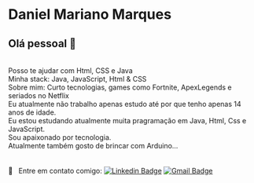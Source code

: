 # Daniel Mariano Marques

## Olá pessoal 👋

 <br/> Posso te ajudar com Html, CSS e Java
 <br/> Minha stack: Java, JavaScript, Html & CSS
 <br/> Sobre mim: Curto tecnologias, games como Fortnite, ApexLegends e seriados no Netflix
 <br/>Eu atualmente não trabalho apenas estudo até por que tenho apenas 14 anos de idade.
 <br/>Eu estou estudando atualmente muita pragramação em Java, Html, Css e JavaScript.
 <br/>Sou apaixonado por tecnologia.
 <br/>Atualmente também gosto de brincar com Arduino... 
  <br/>
 <br/>
 <br/>:email: &nbsp; Entre em contato comigo:
[![Linkedin Badge](https://img.shields.io/badge/-DanielMarianoMarques-blue?style=flat-square&logo=Linkedin&logoColor=white&link=https://www.linkedin.com/in/daniel-mariano-marques/)](https://www.linkedin.com/in/daniel-mariano-marques/) 
[![Gmail Badge](https://img.shields.io/badge/-danielmarianomarquespr@gmail.com-c14438?style=flat-square&logo=Gmail&logoColor=white&link=mailto:danielmarianomarquespr@gmail.com)](mailto:danielmarianomarquespr@gmail.com)
